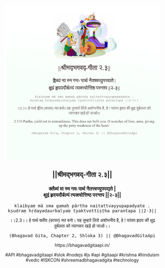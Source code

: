<img src="../../asset/BG_2_3.png"/>
<center><h2>||श्रीमद्‍भगवद्‍-गीता २.३||</h2>
<h3>क्लैब्यं मा स्म गमः पार्थ नैतत्त्वय्युपपद्यते |<br/>क्षुद्रं हृदयदौर्बल्यं त्यक्त्वोत्तिष्ठ परन्तप ||२-३||</h3>
<pre>klaibyaṃ mā sma gamaḥ pārtha naitattvayyupapadyate .<br/>kṣudraṃ hṛdayadaurbalyaṃ tyaktvottiṣṭha parantapa ||2-3||</pre>
<p>।।2.3।। हे पार्थ क्लीव (कायर) मत बनो। यह तुम्हारे लिये अशोभनीय है, हे ! परंतप हृदय की क्षुद्र दुर्बलता को त्यागकर खड़े हो जाओ।।</p>
<pre>(Bhagavad Gita, Chapter 2, Shloka 3) || @BhagavadGitaApi</pre><p>https://bhagavadgitaapi.in/</p><p>#API #bhagavadgitaapi #slok #nodejs #js #api #gitaapi #krishna #hinduism #vedic #ISKCON #shreemadbhagavadgita #technology</p></center>